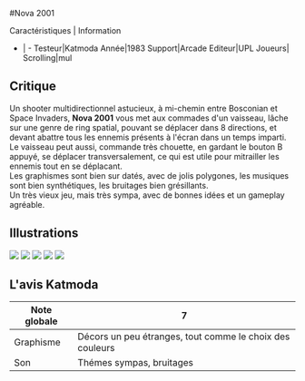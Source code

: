#Nova 2001

Caractéristiques | Information
- | -
Testeur|Katmoda
Année|1983
Support|Arcade
Editeur|UPL
Joueurs|
Scrolling|mul

## Critique
Un shooter multidirectionnel astucieux, à mi-chemin entre Bosconian et Space Invaders, <b>Nova 2001</b> vous met aux commades d'un vaisseau, lâche sur une genre de ring spatial, pouvant se déplacer dans 8 directions, et devant abattre tous les ennemis présents à l'écran dans un temps imparti.<br/>Le vaisseau peut aussi, commande très chouette, en gardant le bouton B appuyé, se déplacer transversalement, ce qui est utile pour mitrailler les ennemis tout en se déplacant.<br/>Les graphismes sont bien sur datés, avec de jolis polygones, les musiques sont bien synthétiques, les bruitages bien grésillants.<br/>Un très vieux jeu, mais très sympa, avec de bonnes idées et un gameplay agréable.

## Illustrations
![](http://www.shmup.com/images/thumbs/nova2001.gif)
![](http://www.shmup.com/images/thumbs/nova2001-2.gif)
![](http://www.shmup.com/images/thumbs/)
![](http://www.shmup.com/images/thumbs/)
![](http://www.shmup.com/images/thumbs/)

## L'avis Katmoda
Note globale|7
-|-
Graphisme|Décors un peu étranges, tout comme le choix des couleurs
Son|Thémes sympas, bruitages
